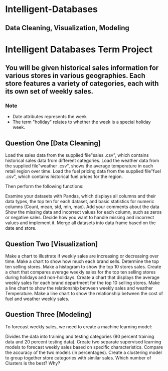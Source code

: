 # Intelligent-Databases

Data Cleaning, Visualization, Modeling
---




# Intelligent Databases Term Project 

	
## You will be given historical sales information for various stores in various geographies. Each store features a variety of categories, each with its own set of weekly sales.

### Note
- Date attributes represents the week
- The term "holiday" relates to whether the week is a special holiday week.

## Question One [Data Cleaning]

Load the sales data from the supplied file"sales .csv", which contains historical sales data from different categories. Load the weather data from the supplied file"weather .csv", shows the average temperature in each retail region over time. Load the fuel pricing data from the supplied file"fuel .csv", which contains historical fuel prices for the region.

Then perform the following functions:

Examine your datasets with Pandas, which displays all columns and their data types, the top ten for each dataset, and basic statistics for numeric columns (Count, mean, std, min, max). Add your comments about the data
Show the missing data and incorrect values for each column, such as zeros or negative sales.
Decide how you want to handle missing and incorrect values and implement it.
Merge all datasets into data frame based on the date and store.

## Question Two [Visualization]


Make a chart to illustrate if weekly sales are increasing or decreasing over time.
Make a chart to show how much each brand sells.
Determine the top ten selling stores.
Make a histogram to show the top 10 stores sales.
Create a chart that compares average weekly sales for the top ten selling stores during holidays and non-holidays.
Create a chart that displays the average weekly sales for each brand department for the top 10 selling stores.
Make a line chart to show the relationship between weekly sales and weather Temperature.
Make a line chart to show the relationship between the cost of fuel and weather weekly sales.





## Question Three [Modeling]

To forecast weekly sales, we need to create a machine learning model:

Divides the data into training and testing categories (80 percent training data and 20 percent testing data).
Create two separate supervised learning models to forecast weekly sales based on specific characteristics.
Compare the accuracy of the two models (in percentages).
Create a clustering model to group together store categories with similar sales. Which number of Clusters is the best? Why?
